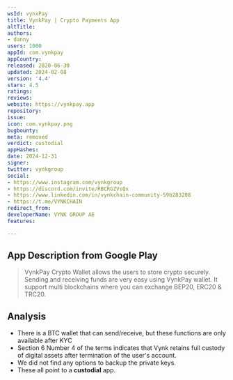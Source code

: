 ```yaml
---
wsId: vynxPay
title: VynkPay | Crypto Payments App
altTitle: 
authors:
- danny
users: 1000
appId: com.vynkpay
appCountry: 
released: 2020-06-30
updated: 2024-02-08
version: '4.4'
stars: 4.5
ratings: 
reviews: 
website: https://vynkpay.app
repository: 
issue: 
icon: com.vynkpay.png
bugbounty: 
meta: removed
verdict: custodial
appHashes: 
date: 2024-12-31
signer: 
twitter: vynkgroup
social:
- https://www.instagram.com/vynkgroup
- https://discord.com/invite/RBCRGZVsQx
- https://www.linkedin.com/in/vynkchain-community-59b283208
- https://t.me/VYNKCHAIN
redirect_from: 
developerName: VYNK GROUP AE
features: 

---
```


## App Description from Google Play

> VynkPay Crypto Wallet allows the users to store crypto securely. Sending and receiving funds are very easy using VynkPay wallet. It support multi blockchains where you can exchange BEP20, ERC20 & TRC20. 

## Analysis 

- There is a BTC wallet that can send/receive, but these functions are only available after KYC
- Section 6 Number 4 of the terms indicates that Vynk retains full custody of digital assets after termination of the user's account.
- We did not find any options to backup the private keys. 
- These all point to a **custodial** app.
